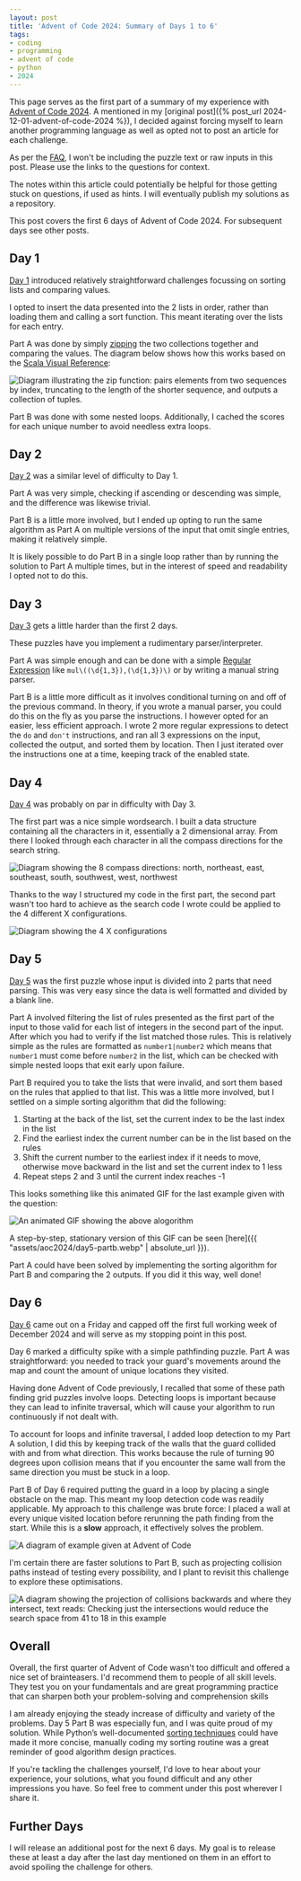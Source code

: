 ```yaml
---
layout: post
title: 'Advent of Code 2024: Summary of Days 1 to 6'
tags:
- coding
- programming
- advent of code
- python
- 2024
---
```


This page serves as the first part of a summary of my experience with [Advent
of Code 2024](https://adventofcode.com/). A mentioned in my [original post]({%
post_url 2024-12-01-advent-of-code-2024 %}), I decided against forcing myself
to learn another programming language as well as opted not to post an article
for each challenge.

As per the [FAQ](https://adventofcode.com/2024/about), I won't be including the
puzzle text or raw inputs in this post. Please use the links to the questions
for context.

The notes within this article could potentially be helpful for those getting
stuck on questions, if used as hints. I will eventually publish my solutions as
a repository.

This post covers the first 6 days of Advent of Code 2024. For subsequent days
see other posts.

## Day 1

[Day 1](https://adventofcode.com/2024/day/1) introduced relatively
straightforward challenges focussing on sorting lists and comparing values.

I opted to insert the data presented into the 2 lists in order, rather than
loading them and calling a sort function. This meant iterating over the lists
for each entry.

Part A was done by simply
[zipping](https://docs.python.org/3/library/functions.html#zip) the two
collections together and comparing the values. The diagram below shows how this
works based on the [Scala Visual
Reference](https://superruzafa.github.io/visual-scala-reference/zip/):

<img
  title='Visualisation of Zipping 2 collections'
  alt='Diagram illustrating the zip function: pairs elements from two sequences
  by index, truncating to the length of the shorter sequence, and outputs a
  collection of tuples.'
  src='{{ "assets/aoc2024/zip.webp" | absolute_url }}'
  class='blog-image'
/>

Part B was done with some nested loops. Additionally, I cached the scores for
each unique number to avoid needless extra loops.

## Day 2

[Day 2](https://adventofcode.com/2024/day/2) was a similar level of difficulty
to Day 1.

Part A was very simple,
checking if ascending or descending was simple, and the difference was likewise
trivial.

Part B is a little more involved, but I ended up opting to run the same
algorithm as Part A on multiple versions of the input that omit single entries,
making it relatively simple.

It is likely possible to do Part B in a single loop rather than by running the
solution to Part A multiple times, but in the interest of speed and readability
I opted not to do this.

## Day 3

[Day 3](https://adventofcode.com/2024/day/3) gets a little harder than the
first 2 days.

These puzzles have you implement a rudimentary parser/interpreter.

Part A was simple enough and can be done with a simple [Regular
Expression](https://en.wikipedia.org/wiki/Regular_expression) like
`mul\((\d{1,3}),(\d{1,3})\)` or by writing a manual string parser.

Part B is a little more difficult as it involves conditional turning on and off
of the previous command. In theory, if you wrote a manual parser, you could do
this on the fly as you parse the instructions. I however opted for an easier,
less efficient approach. I wrote 2 more regular expressions to detect the `do`
and `don't` instructions, and ran all 3 expressions on the input, collected the
output, and sorted them by location. Then I just iterated over the instructions
one at a time, keeping track of the enabled state.

## Day 4

[Day 4](https://adventofcode.com/2024/day/4) was probably on par in difficulty
with Day 3.

The first part was a nice simple wordsearch. I built a data structure
containing all the characters in it, essentially a 2 dimensional array. From
there I looked through each character in all the compass directions for the
search string.

<img
  title='There are 8 compass directions'
  alt='Diagram showing the 8 compass directions: north, northeast, east,
  southeast, south, southwest, west, northwest'
  src='{{ "assets/aoc2024/compass-directions.webp" | absolute_url }}'
  class='blog-image'
/>

Thanks to the way I structured my code in the first part, the second part
wasn't too hard to achieve as the search code I wrote could be applied to the 4
different X configurations.

<img
  title='There are only 4 possible X configurations'
  alt='Diagram showing the 4 X configurations'
  src='{{ "assets/aoc2024/4-x-configurations.webp" | absolute_url }}'
  class='blog-image'
/>

## Day 5

[Day 5](https://adventofcode.com/2024/day/5) was the first puzzle whose input
is divided into 2 parts that need parsing. This was very easy since the data is
well formatted and divided by a blank line.

Part A involved filtering the list of rules presented as the first part of the
input to those valid for each list of integers in the second part of the input.
After which you had to verify if the list matched those rules. This is
relatively simple as the rules are formatted as `number1|number2` which means
that `number1` must come before `number2` in the list, which can be checked
with simple nested loops that exit early upon failure.

Part B required you to take the lists that were invalid, and sort them based
on the rules that applied to that list. This was a little more involved, but I
settled on a simple sorting algorithm that did the following:

1. Starting at the back of the list, set the current index to be the last index
   in the list
2. Find the earliest index the current number can be in the list based on the
   rules
3. Shift the current number to the earliest index if it needs to move,
   otherwise move backward in the list and set the current index to 1 less
4. Repeat steps 2 and 3 until the current index reaches -1

This looks something like this animated GIF for the last example given with the
question:

<img
  title='Blue denotes the item being checked, green shows positions that are
  valid, and red shows the items being compared to.'
  alt='An animated GIF showing the above alogorithm'
  src='{{ "assets/aoc2024/day5-partb.gif" | absolute_url }}'
  class='blog-image'
/>

A step-by-step, stationary version of this GIF can be seen
[here]({{ "assets/aoc2024/day5-partb.webp" | absolute_url }}).

Part A could have been solved by implementing the sorting algorithm for Part B
and comparing the 2 outputs. If you did it this way, well done!

## Day 6

[Day 6](https://adventofcode.com/2024/day/6) came out on a Friday and capped
off the first full working week of December 2024 and will serve as my stopping
point in this post.

Day 6 marked a difficulty spike with a simple pathfinding puzzle. Part A was
straightforward: you needed to track your guard's movements around the map and
count the amount of unique locations they visited.

Having done Advent of Code previously, I recalled that some of these path
finding grid puzzles involve loops. Detecting loops is important because they
can lead to infinite traversal, which will cause your algorithm to run
continuously if not dealt with.

To account for loops and infinite traversal, I added loop detection to my Part
A solution, I did this by keeping track of the walls that the guard collided
with and from what direction. This works because the rule of turning 90 degrees
upon collision means that if you encounter the same wall from the same
direction you must be stuck in a loop.

Part B of Day 6 required putting the guard in a loop by placing a single
obstacle on the map. This meant my loop detection code was readily applicable.
My approach to this challenge was brute force: I placed a wall at every unique
visited location before rerunning the path finding from the start. While this
is a **slow** approach, it effectively solves the problem. 

<img
  title='Example of solving the path for Part A then finding a loop'
  alt='A diagram of example given at Advent of Code'
  src='{{ "assets/aoc2024/day6-partb.webp" | absolute_url }}'
  class='blog-image'
/>

I'm certain there are faster solutions to Part B, such as projecting collision
paths instead of testing every possibility, and I plant to revisit this
challenge to explore these optimisations.

<img
  title='Example of projecting collisions and finding their intersections'
  alt='A diagram showing the projection of collisions backwards and where they
  intersect, text reads: Checking just the intersections would reduce the
  search space from 41 to 18 in this example'
  src='{{ "assets/aoc2024/day6-partb-opti.webp" | absolute_url }}'
  class='blog-image'
/>

## Overall

Overall, the first quarter of Advent of Code wasn't too difficult and offered a
nice set of brainteasers. I'd recommend them to people of all skill levels.
They test you on your fundamentals and are great programming practice that can
sharpen both your problem-solving and comprehension skills

I am already enjoying the steady increase of difficulty and variety of the
problems. Day 5 Part B was especially fun, and I was quite proud of my
solution. While Python’s well-documented [sorting
techniques](https://docs.python.org/3/howto/sorting.html) could have made it
more concise, manually coding my sorting routine was a great reminder of good
algorithm design practices.

If you're tackling the challenges yourself, I'd love to hear about your
experience, your solutions, what you found difficult and any other impressions
you have. So feel free to comment under this post wherever I share it.

## Further Days

I will release an additional post for the next 6 days. My goal is to release
these at least a day after the last day mentioned on them in an effort to avoid
spoiling the challenge for others.

